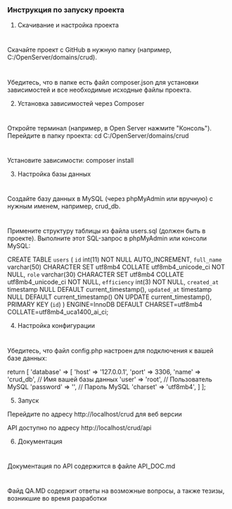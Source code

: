 ### Инструкция по запуску проекта

1. Скачивание и настройка проекта

#
Скачайте проект с GitHub в нужную папку (например, C:/OpenServer/domains/crud).

#
 Убедитесь, что в папке есть файл composer.json для установки зависимостей и все необходимые исходные файлы проекта.

2. Установка зависимостей через Composer

#
Откройте терминал (например, в Open Server нажмите "Консоль").
Перейдите в папку проекта: cd C:/OpenServer/domains/crud

# 
Установите зависимости: composer install


3. Настройка базы данных

#
Создайте базу данных в MySQL (через phpMyAdmin или вручную) с нужным именем, например, crud_db.

#
Примените структуру таблицы из файла users.sql (должен быть в проекте). Выполните этот SQL-запрос в phpMyAdmin или консоли MySQL:

CREATE TABLE `users` (
    `id` int(11) NOT NULL AUTO_INCREMENT,
    `full_name` varchar(50) CHARACTER SET utf8mb4 COLLATE utf8mb4_unicode_ci NOT NULL,
    `role` varchar(30) CHARACTER SET utf8mb4 COLLATE utf8mb4_unicode_ci NOT NULL,
    `efficiency` int(3) NOT NULL,
    `created_at` timestamp NULL DEFAULT current_timestamp(),
    `updated_at` timestamp NULL DEFAULT current_timestamp() ON UPDATE current_timestamp(),
    PRIMARY KEY (`id`)
) ENGINE=InnoDB DEFAULT CHARSET=utf8mb4 COLLATE=utf8mb4_uca1400_ai_ci;


4. Настройка конфигурации

#
Убедитесь, что файл config.php настроен для подключения к вашей базе данных:


return [
    'database' => [
        'host' => '127.0.0.1',
        'port' => 3306,
        'name' => 'crud_db', // Имя вашей базы данных
        'user' => 'root',    // Пользователь MySQL
        'password' => '',    // Пароль MySQL
        'charset' => 'utf8mb4',
    ]
];

5. Запуск

Перейдите по адресу http://localhost/crud для веб версии

API доступно по адресу http://localhost/crud/api


6. Документация

#
Документация по API содержится в файле API_DOC.md

#
Файд QA.MD содержит ответы на возможные вопросы, а также тезизы, возникшие во время разработки

